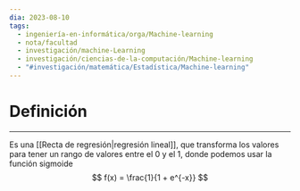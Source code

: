 ```yaml
---
dia: 2023-08-10
tags:
  - ingeniería-en-informática/orga/Machine-learning
  - nota/facultad
  - investigación/machine-Learning
  - investigación/ciencias-de-la-computación/Machine-learning
  - "#investigación/matemática/Estadística/Machine-learning"
---
```

# Definición
---
Es una [[Recta de regresión|regresión lineal]], que transforma los valores para tener un rango de valores entre el $0$ y el $1$, donde podemos usar la función sigmoide $$ f(x) = \frac{1}{1 + e^{-x}} $$
